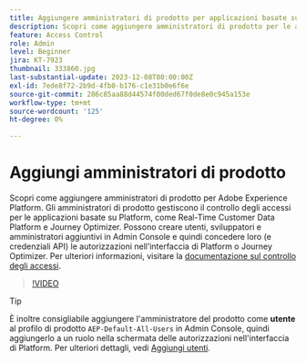 ```yaml
---
title: Aggiungere amministratori di prodotto per applicazioni basate su Adobe Experience Platform
description: Scopri come aggiungere amministratori di prodotto per le applicazioni basate su Adobe Experience Platform e Platform.
feature: Access Control
role: Admin
level: Beginner
jira: KT-7923
thumbnail: 333860.jpg
last-substantial-update: 2023-12-08T00:00:00Z
exl-id: 7ede8f72-2b9d-4fb0-b176-c1e31b0e6f6e
source-git-commit: 286c85aa88d44574f00ded67f0de8e0c945a153e
workflow-type: tm+mt
source-wordcount: '125'
ht-degree: 0%

---
```


# Aggiungi amministratori di prodotto

Scopri come aggiungere amministratori di prodotto per Adobe Experience Platform. Gli amministratori di prodotto gestiscono il controllo degli accessi per le applicazioni basate su Platform, come Real-Time Customer Data Platform e Journey Optimizer. Possono creare utenti, sviluppatori e amministratori aggiuntivi in Admin Console e quindi concedere loro (e credenziali API) le autorizzazioni nell’interfaccia di Platform o Journey Optimizer. Per ulteriori informazioni, visitare la [documentazione sul controllo degli accessi](https://experienceleague.adobe.com/docs/experience-platform/access-control/home.html?lang=it).

>[!VIDEO](https://video.tv.adobe.com/v/333860?learn=on&enablevpops)

>[!TIP]
>
>È inoltre consigliabile aggiungere l&#39;amministratore del prodotto come **utente** al profilo di prodotto `AEP-Default-All-Users` in Admin Console, quindi aggiungerlo a un ruolo nella schermata delle autorizzazioni nell&#39;interfaccia di Platform. Per ulteriori dettagli, vedi [Aggiungi utenti](add-users.md).

